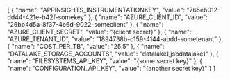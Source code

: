 [
  {
    "name": "APPINSIGHTS_INSTRUMENTATIONKEY",
    "value": "765eb012-dd44-421e-b42f-somekey"
  },
  {
    "name": "AZURE_CLIENT_ID",
    "value": "26bb4d5a-8f37-4e6d-9022-someclient"
  },
  {
    "name": "AZURE_CLIENT_SECRET",
    "value": "{client secret}"
  },
  {
    "name": "AZURE_TENANT_ID",
    "value": "1894738b-c159-4144-abdd-sometenant"
  },
  {
    "name": "COST_PER_TB",
    "value": "25.5"
  },
  {
    "name": "DATALAKE_STORAGE_ACCOUNTS",
    "value": "datalake1,jsbdatalake1"
  },
  {
    "name": "FILESYSTEMS_API_KEY",
    "value": "{some secret key}"
  },
  {
    "name": "CONFIGURATION_API_KEY",
    "value": "{another secret key}"
  }
]